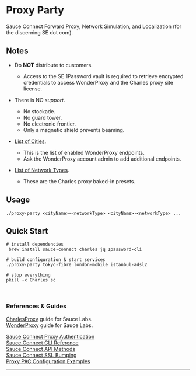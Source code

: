 
# Proxy Party

Sauce Connect Forward Proxy, Network Simulation, and Localization (for the discerning SE dot com).



## Notes

- Do **NOT** distribute to customers.
  - Access to the SE 1Password vault is required to retrieve encrypted credentials to access WonderProxy and the Charles proxy site license.
- There is NO *support*.
  - No stockade.
  - No guard tower.
  - No electronic frontier.
  - Only a magnetic shield prevents beaming.

- [List of Cities][70].
  - This is the list of enabled WonderProxy endpoints.
  - Ask the WonderProxy account admin to add additional endpoints.
- [List of Network Types][71].
  - These are the Charles proxy baked-in presets.

## Usage

`./proxy-party <cityName>-<networkType> <cityName>-<networkType> ...`



## Quick Start

```shell
# install dependencies
 brew install sauce-connect charles jq 1password-cli

# build configuration & start services
./proxy-party tokyo-fibre london-mobile istanbul-adsl2

# stop everything
pkill -x Charles sc
```

</br>

### References & Guides

[CharlesProxy][30] guide for Sauce Labs.  
[WonderProxy][31]
guide for Sauce Labs.

[Sauce Connect Proxy Authentication][20]  
[Sauce Connect CLI Reference][21]  
[Sauce Connect API Methods][22]  
[Sauce Connect SSL Bumping][23]  
[Proxy PAC Configuration Examples][50]  






---



[20]: https://docs.saucelabs.com/dev/cli/sauce-connect-proxy/#--pac-auth
[21]: https://docs.saucelabs.com/dev/cli/sauce-connect-proxy
[22]: https://docs.saucelabs.com/dev/api/connect
[23]: https://docs.saucelabs.com/secure-connections/sauce-connect/troubleshooting/#ssl-bumping

[30]: https://docs.saucelabs.com/secure-connections/sauce-connect/setup-configuration/additional-proxies/#charles-proxy-configuration
[31]: https://wonderproxy.com/docs/devs/guides/globalize-your-testing-with-sauce


[50]: https://developer.mozilla.org/en-US/docs/Web/HTTP/Proxy_servers_and_tunneling/Proxy_Auto-Configuration_PAC_file


[70]: config/wonderproxy/enabled-endpoints.list
[71]: config/network/network-types.list